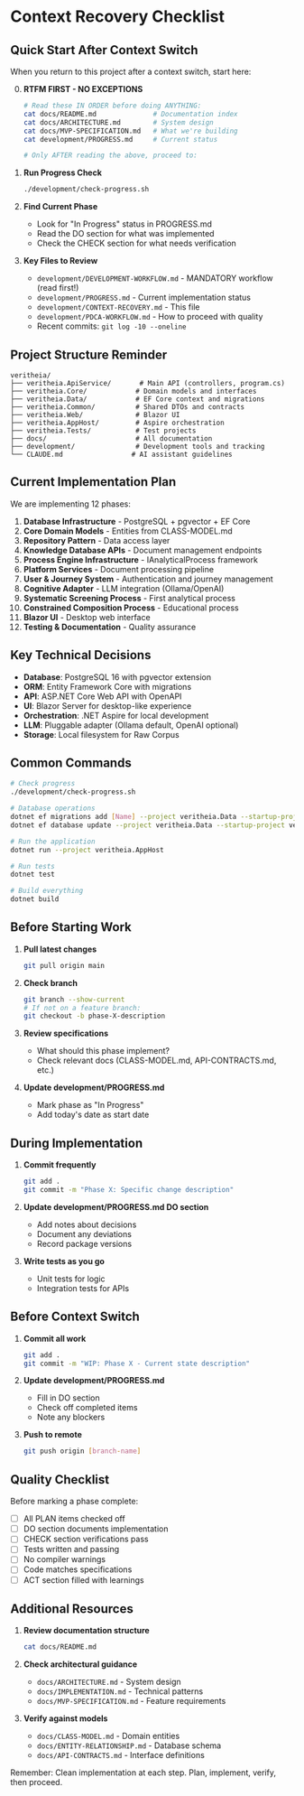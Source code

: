 # Context Recovery Checklist

## Quick Start After Context Switch

When you return to this project after a context switch, start here:

0. **RTFM FIRST - NO EXCEPTIONS**
   ```bash
   # Read these IN ORDER before doing ANYTHING:
   cat docs/README.md              # Documentation index
   cat docs/ARCHITECTURE.md        # System design
   cat docs/MVP-SPECIFICATION.md   # What we're building
   cat development/PROGRESS.md     # Current status
   
   # Only AFTER reading the above, proceed to:
   ```

1. **Run Progress Check**
   ```bash
   ./development/check-progress.sh
   ```

2. **Find Current Phase**
   - Look for "In Progress" status in PROGRESS.md
   - Read the DO section for what was implemented
   - Check the CHECK section for what needs verification

3. **Key Files to Review**
   - `development/DEVELOPMENT-WORKFLOW.md` - MANDATORY workflow (read first!)
   - `development/PROGRESS.md` - Current implementation status
   - `development/CONTEXT-RECOVERY.md` - This file
   - `development/PDCA-WORKFLOW.md` - How to proceed with quality
   - Recent commits: `git log -10 --oneline`

## Project Structure Reminder

```
veritheia/
├── veritheia.ApiService/       # Main API (controllers, program.cs)
├── veritheia.Core/            # Domain models and interfaces
├── veritheia.Data/            # EF Core context and migrations
├── veritheia.Common/          # Shared DTOs and contracts
├── veritheia.Web/             # Blazor UI
├── veritheia.AppHost/         # Aspire orchestration
├── veritheia.Tests/           # Test projects
├── docs/                      # All documentation
├── development/               # Development tools and tracking
└── CLAUDE.md                 # AI assistant guidelines
```

## Current Implementation Plan

We are implementing 12 phases:

1. **Database Infrastructure** - PostgreSQL + pgvector + EF Core
2. **Core Domain Models** - Entities from CLASS-MODEL.md
3. **Repository Pattern** - Data access layer
4. **Knowledge Database APIs** - Document management endpoints
5. **Process Engine Infrastructure** - IAnalyticalProcess framework
6. **Platform Services** - Document processing pipeline
7. **User & Journey System** - Authentication and journey management
8. **Cognitive Adapter** - LLM integration (Ollama/OpenAI)
9. **Systematic Screening Process** - First analytical process
10. **Constrained Composition Process** - Educational process
11. **Blazor UI** - Desktop web interface
12. **Testing & Documentation** - Quality assurance

## Key Technical Decisions

- **Database**: PostgreSQL 16 with pgvector extension
- **ORM**: Entity Framework Core with migrations
- **API**: ASP.NET Core Web API with OpenAPI
- **UI**: Blazor Server for desktop-like experience
- **Orchestration**: .NET Aspire for local development
- **LLM**: Pluggable adapter (Ollama default, OpenAI optional)
- **Storage**: Local filesystem for Raw Corpus

## Common Commands

```bash
# Check progress
./development/check-progress.sh

# Database operations
dotnet ef migrations add [Name] --project veritheia.Data --startup-project veritheia.ApiService
dotnet ef database update --project veritheia.Data --startup-project veritheia.ApiService

# Run the application
dotnet run --project veritheia.AppHost

# Run tests
dotnet test

# Build everything
dotnet build
```

## Before Starting Work

1. **Pull latest changes**
   ```bash
   git pull origin main
   ```

2. **Check branch**
   ```bash
   git branch --show-current
   # If not on a feature branch:
   git checkout -b phase-X-description
   ```

3. **Review specifications**
   - What should this phase implement?
   - Check relevant docs (CLASS-MODEL.md, API-CONTRACTS.md, etc.)

4. **Update development/PROGRESS.md**
   - Mark phase as "In Progress"
   - Add today's date as start date

## During Implementation

1. **Commit frequently**
   ```bash
   git add .
   git commit -m "Phase X: Specific change description"
   ```

2. **Update development/PROGRESS.md DO section**
   - Add notes about decisions
   - Document any deviations
   - Record package versions

3. **Write tests as you go**
   - Unit tests for logic
   - Integration tests for APIs

## Before Context Switch

1. **Commit all work**
   ```bash
   git add .
   git commit -m "WIP: Phase X - Current state description"
   ```

2. **Update development/PROGRESS.md**
   - Fill in DO section
   - Check off completed items
   - Note any blockers

3. **Push to remote**
   ```bash
   git push origin [branch-name]
   ```

## Quality Checklist

Before marking a phase complete:

- [ ] All PLAN items checked off
- [ ] DO section documents implementation
- [ ] CHECK section verifications pass
- [ ] Tests written and passing
- [ ] No compiler warnings
- [ ] Code matches specifications
- [ ] ACT section filled with learnings

## Additional Resources

1. **Review documentation structure**
   ```bash
   cat docs/README.md
   ```

2. **Check architectural guidance**
   - `docs/ARCHITECTURE.md` - System design
   - `docs/IMPLEMENTATION.md` - Technical patterns
   - `docs/MVP-SPECIFICATION.md` - Feature requirements

3. **Verify against models**
   - `docs/CLASS-MODEL.md` - Domain entities
   - `docs/ENTITY-RELATIONSHIP.md` - Database schema
   - `docs/API-CONTRACTS.md` - Interface definitions

Remember: Clean implementation at each step. Plan, implement, verify, then proceed.